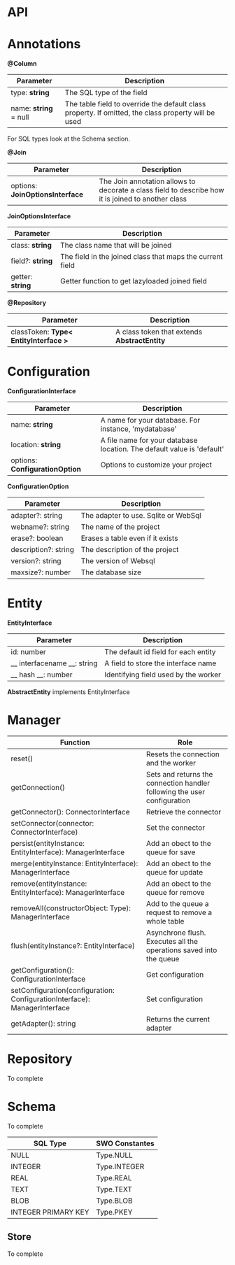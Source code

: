 # API

# Annotations

**@Column**

| Parameter               | Description                                                                                         |
| ----------------------- | --------------------------------------------------------------------------------------------------- |
| type: **string**        | The SQL type of the field                                                                           |
| name: **string** = null | The table field to override the default class property. If omitted, the class property will be used |

For SQL types look at the Schema section.

**@Join**

| Parameter                         | Description                                                                                        |
| --------------------------------- | -------------------------------------------------------------------------------------------------- |
| options: **JoinOptionsInterface** | The Join annotation allows to decorate a class field to describe how it is joined to another class |

**JoinOptionsInterface**

| Parameter          | Description                                               |
| ------------------ | --------------------------------------------------------- |
| class: **string**  | The class name that will be joined                        |
| field?: **string** | The field in the joined class that maps the current field |
| getter: **string** | Getter function to get lazyloaded joined field            |

**@Repository**

| Parameter                               | Description                                   |
| --------------------------------------- | --------------------------------------------- |
| classToken: **Type< EntityInterface >** | A class token that extends **AbstractEntity** |

# Configuration

**ConfigurationInterface**

| Parameter                        | Description                                                            |
| -------------------------------- | ---------------------------------------------------------------------- |
| name: **string**                 | A name for your database. For instance, 'mydatabase'                   |
| location: **string**             | A file name for your database location. The default value is 'default' |
| options: **ConfigurationOption** | Options to customize your project                                      |

**ConfigurationOption**

| Parameter            | Description                          |
| -------------------- | ------------------------------------ |
| adapter?: string     | The adapter to use. Sqlite or WebSql |
| webname?: string     | The name of the project              |
| erase?: boolean      | Erases a table even if it exists     |
| description?: string | The description of the project       |
| version?: string     | The version of Websql                |
| maxsize?: number     | The database size                    |

# Entity

**EntityInterface**

| Parameter                   | Description                          |
| --------------------------- | ------------------------------------ |
| id: number                  | The default id field for each entity |
| __ interfacename __: string | A field to store the interface name  |
| __ hash __: number          | Identifying field used by the worker |

**AbstractEntity** implements EntityInterface

# Manager

| Function                                                                  | Role                                                                     |
| ------------------------------------------------------------------------- | ------------------------------------------------------------------------ |
| reset()                                                                   | Resets the connection and the worker                                     |
| getConnection()                                                           | Sets and returns the connection handler following the user configuration |
| getConnector(): ConnectorInterface                                        | Retrieve the connector                                                   |
| setConnector(connector: ConnectorInterface)                               | Set the connector                                                        |
| persist(entityInstance: EntityInterface): ManagerInterface                | Add an obect to the queue for save                                       |
| merge(entityInstance: EntityInterface): ManagerInterface                  | Add an obect to the queue for update                                     |
| remove(entityInstance: EntityInterface): ManagerInterface                 | Add an obect to the queue for remove                                     |
| removeAll(constructorObject: Type<any>): ManagerInterface                 | Add to the queue a request to remove a whole table                       |
| flush(entityInstance?: EntityInterface)                                   | Asynchrone flush. Executes all the operations saved into the queue       |
| getConfiguration(): ConfigurationInterface                                | Get configuration                                                        |
| setConfiguration(configuration: ConfigurationInterface): ManagerInterface | Set configuration                                                        |
| getAdapter(): string                                                      | Returns the current adapter                                              |

# Repository
To complete

# Schema
To complete 

| SQL Type            | SWO Constantes |
| ------------------- | -------------- |
| NULL                | Type.NULL      |
| INTEGER             | Type.INTEGER   |
| REAL                | Type.REAL      |
| TEXT                | Type.TEXT      |
| BLOB                | Type.BLOB      |
| INTEGER PRIMARY KEY | Type.PKEY      |

## Store
To complete